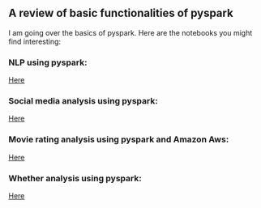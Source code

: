 ## A review of basic functionalities of pyspark


I am going over the basics of pyspark.
Here are the notebooks you might find interesting:

### NLP using pyspark:

[Here](https://github.com/amnghd/A_Review_on_Pyspark/blob/master/NLP%20using%20Pyspark/notebooks/NLP%20using%20Pyspark%20(AWS%20EMR%2C%20Pyspark).ipynb)

### Social media analysis using pyspark:
[Here](https://github.com/amnghd/A_Review_on_Pyspark/blob/master/Pyspark_Social_Media/notebooks/Social%20Media%20Analysis%20(Pyspark%2C%20EMR).ipynb)

### Movie rating analysis using pyspark and Amazon Aws:

[Here](https://github.com/amnghd/A_Review_on_Pyspark/blob/master/Movierating/notebooks/Movie%20Rating%20Analysis%20(Pyspark%2C%20EMR).ipynb)

### Whether analysis using pyspark:
[Here](https://github.com/amnghd/A_Review_on_Pyspark/blob/master/Temperature%20data%20analysis/notebooks/Weather%20data%20analytic%20(Pyspark%2C%20AWS%20EMR).ipynb)


